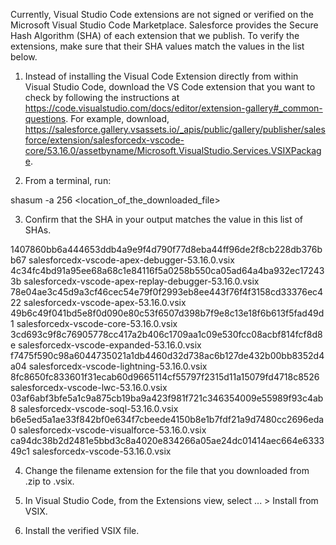 Currently, Visual Studio Code extensions are not signed or verified on the
Microsoft Visual Studio Code Marketplace. Salesforce provides the Secure Hash
Algorithm (SHA) of each extension that we publish. To verify the extensions,
make sure that their SHA values match the values in the list below.

1. Instead of installing the Visual Code Extension directly from within Visual
   Studio Code, download the VS Code extension that you want to check by
   following the instructions at
   https://code.visualstudio.com/docs/editor/extension-gallery#_common-questions.
   For example, download,
   https://salesforce.gallery.vsassets.io/_apis/public/gallery/publisher/salesforce/extension/salesforcedx-vscode-core/53.16.0/assetbyname/Microsoft.VisualStudio.Services.VSIXPackage.

2. From a terminal, run:

shasum -a 256 <location_of_the_downloaded_file>

3. Confirm that the SHA in your output matches the value in this list of SHAs.

1407860bb6a444653ddb4a9e9f4d790f77d8eba44ff96de2f8cb228db376bb67  salesforcedx-vscode-apex-debugger-53.16.0.vsix
4c34fc4bd91a95ee68a68c1e84116f5a0258b550ca05ad64a4ba932ec172433b  salesforcedx-vscode-apex-replay-debugger-53.16.0.vsix
78e04ae3c45d9a3cf46cec54e79f0f2993eb8ee443f76f4f3158cd33376ec422  salesforcedx-vscode-apex-53.16.0.vsix
49b6c49f041bd5e8f0d090e80c53f6507d398b7f9e8c13e18f6b613f5fad49d1  salesforcedx-vscode-core-53.16.0.vsix
3cd693c9f8c76905778cc417a2b406c1709aa1c09e530fcc08acbf814fcf8d8e  salesforcedx-vscode-expanded-53.16.0.vsix
f7475f590c98a6044735021a1db4460d32d738ac6b127de432b00bb8352d4a04  salesforcedx-vscode-lightning-53.16.0.vsix
8fc8650fc833601f31ecab60d9665114cf55797f2315d11a15079fd4718c8526  salesforcedx-vscode-lwc-53.16.0.vsix
03af6abf3bfe5a1c9a875cb19ba9a423f981f721c346354009e55989f93c4ab8  salesforcedx-vscode-soql-53.16.0.vsix
b6e5ed5a1ae33f842bf0e634f7cbeede4150b8e1b7fdf21a9d7480cc2696eda0  salesforcedx-vscode-visualforce-53.16.0.vsix
ca94dc38b2d2481e5bbd3c8a4020e834266a05ae24dc01414aec664e633349c1  salesforcedx-vscode-53.16.0.vsix


4. Change the filename extension for the file that you downloaded from .zip to
.vsix.

5. In Visual Studio Code, from the Extensions view, select ... > Install from
VSIX.

6. Install the verified VSIX file.

